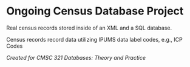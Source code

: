 # Ongoing Census Database Project
Real census records stored inside of an XML and a SQL database.

Census records record data utilizing IPUMS data label codes, e.g., ICP Codes

*Created for CMSC 321 Databases: Theory and Practice*
